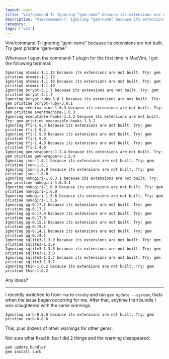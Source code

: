 ```yaml
---
layout: post
title: "Vim/command-T: Ignoring “gem-name” because its extensions are not built. Try gem pristine “gem-name”"
description: "Vim/command-T: Ignoring “gem-name” because its extensions are not built. Try gem pristine “gem-name”"
category:
tags: ['vim']
---
```


Vim/command-T: Ignoring “gem-name” because its extensions are not built. Try gem pristine “gem-name”

Whenever I open the command-T plugin for the first time in MacVim, I get the following terminal:

    Ignoring atomic-1.1.13 because its extensions are not built. Try: gem pristine atomic-1.1.13
    Ignoring atomic-1.1.10 because its extensions are not built. Try: gem pristine atomic-1.1.10
    Ignoring bcrypt-3.1.7 because its extensions are not built. Try: gem pristine bcrypt-3.1.7
    Ignoring bcrypt-ruby-3.0.1 because its extensions are not built. Try: gem pristine bcrypt-ruby-3.0.1
    Ignoring eventmachine-1.0.3 because its extensions are not built. Try: gem pristine eventmachine-1.0.3
    Ignoring executable-hooks-1.3.2 because its extensions are not built. Try: gem pristine executable-hooks-1.3.2
    Ignoring ffi-1.9.3 because its extensions are not built. Try: gem pristine ffi-1.9.3
    Ignoring ffi-1.9.0 because its extensions are not built. Try: gem pristine ffi-1.9.0
    Ignoring ffi-1.4.0 because its extensions are not built. Try: gem pristine ffi-1.4.0
    Ignoring gem-wrappers-1.2.4 because its extensions are not built. Try: gem pristine gem-wrappers-1.2.4
    Ignoring json-1.8.1 because its extensions are not built. Try: gem pristine json-1.8.1
    Ignoring json-1.8.0 because its extensions are not built. Try: gem pristine json-1.8.0
    Ignoring nokogiri-1.6.3.1 because its extensions are not built. Try: gem pristine nokogiri-1.6.3.1
    Ignoring nokogiri-1.6.0 because its extensions are not built. Try: gem pristine nokogiri-1.6.0
    Ignoring nokogiri-1.5.6 because its extensions are not built. Try: gem pristine nokogiri-1.5.6
    Ignoring pg-0.17.1 because its extensions are not built. Try: gem pristine pg-0.17.1
    Ignoring pg-0.17.0 because its extensions are not built. Try: gem pristine pg-0.17.0
    Ignoring pg-0.15.1 because its extensions are not built. Try: gem pristine pg-0.15.1
    Ignoring pg-0.14.1 because its extensions are not built. Try: gem pristine pg-0.14.1
    Ignoring sqlite3-1.3.9 because its extensions are not built. Try: gem pristine sqlite3-1.3.9
    Ignoring sqlite3-1.3.8 because its extensions are not built. Try: gem pristine sqlite3-1.3.8
    Ignoring sqlite3-1.3.7 because its extensions are not built. Try: gem pristine sqlite3-1.3.7
    Ignoring thin-1.6.2 because its extensions are not built. Try: gem pristine thin-1.6.2

Any ideas?


---------------------------------------
I recently switched to from `rvm` to `chruby` and ran `gem update --system`, thats when the issue began occurring for me. After that, anytime I ran bundle I was slaughtered with the same warnings.

`Ignoring curb-0.8.6 because its extensions are not built. Try: gem pristine curb-0.8.6`

This, plus dozens of other warnings for other gems.

Not sure what fixed it, but I did 2 things and the warning disappeared:

    gem update bundler
    gem install curb



